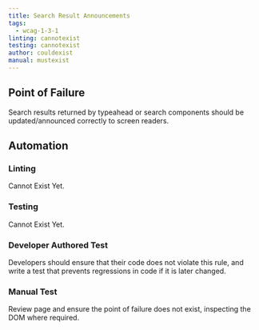```yaml
---
title: Search Result Announcements
tags: 
  - wcag-1-3-1
linting: cannotexist
testing: cannotexist
author: couldexist
manual: mustexist
---
```


## Point of Failure
Search results returned by typeahead or search components should be updated/announced correctly to screen readers.

## Automation

### Linting
Cannot Exist Yet.

### Testing
Cannot Exist Yet.

### Developer Authored Test
Developers should ensure that their code does not violate this rule, and write a test that prevents regressions in code if it is later changed.

### Manual Test
Review page and ensure the point of failure does not exist, inspecting the DOM where required.